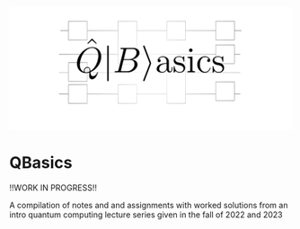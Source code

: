 ![Logo](graphics/QBasicsLogo.png)
# QBasics
!!WORK IN PROGRESS!!

A compilation of notes and and assignments with worked solutions from an intro quantum computing lecture series given in the fall of 2022 and 2023
